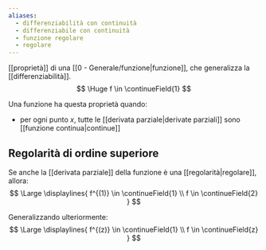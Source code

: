 ```yaml
---
aliases:
  - differenziabilità con continuità
  - differenziabile con continuità
  - funzione regolare
  - regolare
---
```

[[proprietà]] di una [[0 - Generale/funzione|funzione]], che generalizza la [[differenziabilità]].
$$
\Huge
f \in \continueField{1}
$$

Una funzione ha questa proprietà quando:
- per ogni punto $x$, tutte le [[derivata parziale|derivate parziali]] sono [[funzione continua|continue]]

## Regolarità di ordine superiore

Se anche la [[derivata parziale]] della funzione è una [[regolarità|regolare]], allora:
$$
\Large
\displaylines{
	f^{(1)} \in \continueField{1} \\
	f \in \continueField{2}
}
$$

Generalizzando ulteriormente:
$$
\Large
\displaylines{
	f^{(z)} \in \continueField{1} \\
	f \in \continueField{z}
}
$$
